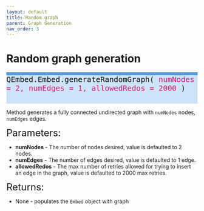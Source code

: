 ```yaml
---
layout: default
title: Random graph
parent: Graph Generation
nav_order: 3
---
```


# Random graph generation

<p style="text-align: left;">
<span style="display: block; color: #111111; background-color: #cde4f7; border-top: 8px solid; border-top-color: #599ad6; font-family: Monospace; font-size: 1.4em; height: 75px;">
	QEmbed.Embed.generateRandomGraph(
	<span style = "color: #e0147d;"> numNodes = 2, numEdges = 1, allowedRedos = 2000 </span>
	)
</span>
</p>

Method generates a fully connected undirected graph with `numNodes` nodes, `numEdges` edges. 

<span style="font-size:1.8em;">Parameters:</span>
* **numNodes** - The number of nodes desired, value is defaulted to 2 nodes.
* **numEdges** - The number of edges desired, value is defaulted to 1 edge.
* **allowedRedos** - The max number of retries allowed for trying to insert an edge in the graph, value is defaulted to 2000 max retries.

<span style="font-size:1.8em;">Returns:</span>
* None - populates the `Embed` object with graph
